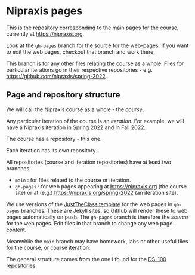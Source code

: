 # Nipraxis pages

This is the repository corresponding to the main pages for the course,
currently at <https://nipraxis.org>.

Look at the `gh-pages` branch for the source for the web-pages.  If you want to edit the web pages, checkout that branch and work there.

This branch is for any other files relating the course as a whole.  Files for
particular iterations go in their respective repositories - e.g.
<https://github.com/nipraxis/spring-2022>.

## Page and repository structure

We will call the Nipraxis course as a whole - the *course*.

Any particular iteration of the course is an *iteration*. For example, we will
have a Nipraxis iteration in Spring 2022 and in Fall 2022.

The course has a repository - this one.

Each iteration has its own repository.

All repositories (course and iteration repositories) have at least two
branches:

* `main` : for files related to the course or iteration.
* `gh-pages` : for web pages appearing at <https://nipraxis.org> (the course
  site) or at (e.g.) <https://nipraxis.org/spring-2022> (an iteration site).

We use versions of the [JustTheClass
template](https://github.com/kevinlin1/just-the-class) for the web pages in
`gh-pages` branches.  These are Jekyll sites, so Github will render these to
web pages automatically on push.  The `gh-pages` branch is therefore the
*source* for the web pages.  Edit files in that branch to change any web page
content.

Meanwhile the `main` branch may have homework, labs or other useful files for
the course, or course iteration.

The general structure comes from the one I found for the [DS-100
repositories](https://github.com/DS-100).
